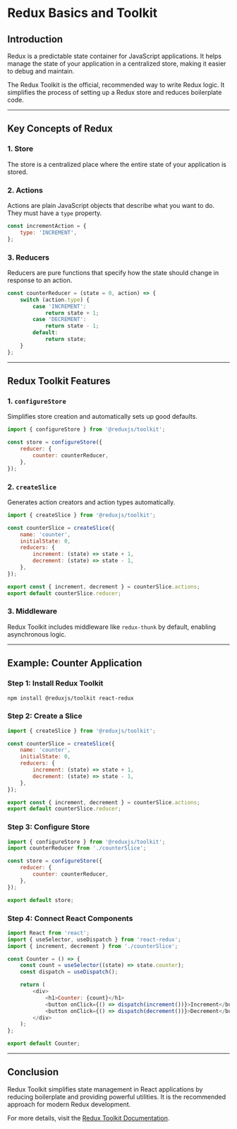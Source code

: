 # Redux Basics and Toolkit

## Introduction

Redux is a predictable state container for JavaScript applications. It helps manage the state of your application in a centralized store, making it easier to debug and maintain.

The Redux Toolkit is the official, recommended way to write Redux logic. It simplifies the process of setting up a Redux store and reduces boilerplate code.

---

## Key Concepts of Redux

### 1. Store

The store is a centralized place where the entire state of your application is stored.

### 2. Actions

Actions are plain JavaScript objects that describe what you want to do. They must have a `type` property.

```javascript
const incrementAction = {
    type: 'INCREMENT',
};
```

### 3. Reducers

Reducers are pure functions that specify how the state should change in response to an action.

```javascript
const counterReducer = (state = 0, action) => {
    switch (action.type) {
        case 'INCREMENT':
            return state + 1;
        case 'DECREMENT':
            return state - 1;
        default:
            return state;
    }
};
```

---

## Redux Toolkit Features

### 1. `configureStore`

Simplifies store creation and automatically sets up good defaults.

```javascript
import { configureStore } from '@reduxjs/toolkit';

const store = configureStore({
    reducer: {
        counter: counterReducer,
    },
});
```

### 2. `createSlice`

Generates action creators and action types automatically.

```javascript
import { createSlice } from '@reduxjs/toolkit';

const counterSlice = createSlice({
    name: 'counter',
    initialState: 0,
    reducers: {
        increment: (state) => state + 1,
        decrement: (state) => state - 1,
    },
});

export const { increment, decrement } = counterSlice.actions;
export default counterSlice.reducer;
```

### 3. Middleware

Redux Toolkit includes middleware like `redux-thunk` by default, enabling asynchronous logic.

---

## Example: Counter Application

### Step 1: Install Redux Toolkit

```bash
npm install @reduxjs/toolkit react-redux
```

### Step 2: Create a Slice

```javascript
import { createSlice } from '@reduxjs/toolkit';

const counterSlice = createSlice({
    name: 'counter',
    initialState: 0,
    reducers: {
        increment: (state) => state + 1,
        decrement: (state) => state - 1,
    },
});

export const { increment, decrement } = counterSlice.actions;
export default counterSlice.reducer;
```

### Step 3: Configure Store

```javascript
import { configureStore } from '@reduxjs/toolkit';
import counterReducer from './counterSlice';

const store = configureStore({
    reducer: {
        counter: counterReducer,
    },
});

export default store;
```

### Step 4: Connect React Components

```javascript
import React from 'react';
import { useSelector, useDispatch } from 'react-redux';
import { increment, decrement } from './counterSlice';

const Counter = () => {
    const count = useSelector((state) => state.counter);
    const dispatch = useDispatch();

    return (
        <div>
            <h1>Counter: {count}</h1>
            <button onClick={() => dispatch(increment())}>Increment</button>
            <button onClick={() => dispatch(decrement())}>Decrement</button>
        </div>
    );
};

export default Counter;
```

---

## Conclusion

Redux Toolkit simplifies state management in React applications by reducing boilerplate and providing powerful utilities. It is the recommended approach for modern Redux development.

For more details, visit the [Redux Toolkit Documentation](https://redux-toolkit.js.org/).
